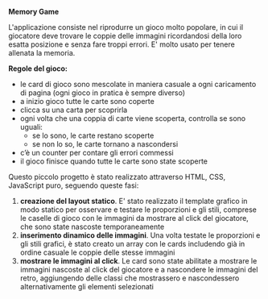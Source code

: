 **Memory Game**

L'applicazione consiste nel riprodurre un gioco molto popolare, in cui il giocatore deve trovare le coppie delle immagini ricordandosi della loro esatta posizione e senza fare troppi errori. E' molto usato per tenere allenata la memoria.

**Regole del gioco:**

- le card di gioco sono mescolate in maniera casuale a ogni caricamento di pagina (ogni gioco in pratica è sempre diverso)
- a inizio gioco tutte le carte sono coperte
- clicca su una carta per scoprirla
- ogni volta che una coppia di carte viene scoperta, controlla se sono uguali:
    - se lo sono, le carte restano scoperte
    - se non lo so, le carte tornano a nascondersi
- c’è un counter per contare gli errori commessi
- il gioco finisce quando tutte le carte sono state scoperte

Questo piccolo progetto è stato realizzato attraverso HTML, CSS, JavaScript puro, seguendo queste fasi:

1) **creazione del layout statico**. E' stato realizzato il template grafico in modo statico per osservare e testare le proporzioni e gli stili, comprese le caselle di gioco con le immagini da mostrare al click del giocatore, che sono state nascoste temporaneamente
2) **inserimento dinamico delle immagini**. Una volta testate le proporzioni e gli stili grafici, è stato creato un array con le cards includendo già in ordine casuale le coppie delle stesse immagini
3) **mostrare le immagini al click**. Le card sono state abilitate a mostrare le immagini nascoste al click del giocatore e a nascondere le immagini del retro, aggiungendo delle classi che mostrassero e nascondessero alternativamente gli elementi selezionati